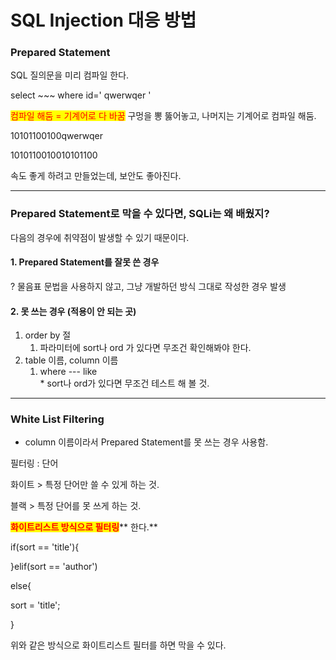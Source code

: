 # SQL Injection 대응 방법

### Prepared Statement

SQL 질의문을 미리 컴파일 한다.



select \~\~\~ where id=' qwerwqer '

<mark style="color:red;">컴파일 해둠 = 기계어로 다 바꿈</mark> 구멍을 뽕 뚫어놓고, 나머지는 기계어로 컴파일 해둠.

10101100100qwerwqer&#x20;

1010110010010101100

속도 좋게 하려고 만들었는데, 보안도 좋아진다.



***



### Prepared Statement로 막을 수 있다면, SQLi는 왜 배웠지?&#x20;

다음의 경우에 취약점이 발생할 수 있기 때문이다.



#### **1. Prepared Statement를 잘못 쓴 경우**

? 물음표 문법을 사용하지 않고, 그냥 개발하던 방식 그대로 작성한 경우 발생

#### **2. 못 쓰는 경우 (적용이 안 되는 곳)**

1. order by 절&#x20;
   1. 파라미터에 sort나 ord 가 있다면 무조건 확인해봐야 한다.&#x20;
2. table 이름, column 이름&#x20;
   1. where --- like\
      \* sort나 ord가 있다면 무조건 테스트 해 볼 것.



***

### White List Filtering

* column 이름이라서 Prepared Statement를 못 쓰는 경우 사용함.



필터링 : 단어



화이트 > 특정 단어만 쓸 수 있게 하는 것.&#x20;

블랙 > 특정 단어를 못 쓰게 하는 것.



<mark style="color:red;">**화이트리스트 방식으로 필터링**</mark>** 한다.**



if(sort == 'title'){&#x20;

}elif(sort == 'author')&#x20;

else{&#x20;

&#x20;   sort = 'title';&#x20;

}

위와 같은 방식으로 화이트리스트 필터를 하면 막을 수 있다.








